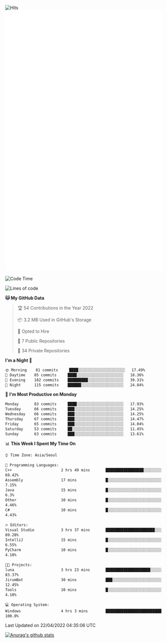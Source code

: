 ![Hits](https://hits.seeyoufarm.com/api/count/incr/badge.svg?url=https%3A%2F%2Fgithub.com%2Fkokose1234&count_bg=%2379C83D&title_bg=%23555555&icon=apple.svg&icon_color=%23E7E7E7&title=hits&edge_flat=false)
<br/>
![Metrics](https://github.com/kokose1234/kokose1234/blob/main/github-metrics.svg)

<!--START_SECTION:waka-->
![Code Time](http://img.shields.io/badge/Code%20Time-624%20hrs%2052%20mins-blue)

![Lines of code](https://img.shields.io/badge/From%20Hello%20World%20I%27ve%20Written-2%20Million%20lines%20of%20code-blue)

**🐱 My GitHub Data** 

> 🏆 54 Contributions in the Year 2022
 > 
> 📦 3.2 MB Used in GitHub's Storage 
 > 
> 💼 Opted to Hire
 > 
> 📜 7 Public Repositories 
 > 
> 🔑 34 Private Repositories  
 > 
**I'm a Night 🦉** 

```text
🌞 Morning    81 commits     ████░░░░░░░░░░░░░░░░░░░░░   17.49% 
🌆 Daytime    85 commits     ████░░░░░░░░░░░░░░░░░░░░░   18.36% 
🌃 Evening    182 commits    █████████░░░░░░░░░░░░░░░░   39.31% 
🌙 Night      115 commits    ██████░░░░░░░░░░░░░░░░░░░   24.84%

```
📅 **I'm Most Productive on Monday** 

```text
Monday       83 commits     ████░░░░░░░░░░░░░░░░░░░░░   17.93% 
Tuesday      66 commits     ███░░░░░░░░░░░░░░░░░░░░░░   14.25% 
Wednesday    66 commits     ███░░░░░░░░░░░░░░░░░░░░░░   14.25% 
Thursday     67 commits     ███░░░░░░░░░░░░░░░░░░░░░░   14.47% 
Friday       65 commits     ███░░░░░░░░░░░░░░░░░░░░░░   14.04% 
Saturday     53 commits     ██░░░░░░░░░░░░░░░░░░░░░░░   11.45% 
Sunday       63 commits     ███░░░░░░░░░░░░░░░░░░░░░░   13.61%

```


📊 **This Week I Spent My Time On** 

```text
⌚︎ Time Zone: Asia/Seoul

💬 Programming Languages: 
C++                      2 hrs 49 mins       █████████████████░░░░░░░░   69.42% 
Assembly                 17 mins             █░░░░░░░░░░░░░░░░░░░░░░░░   7.15% 
Java                     15 mins             █░░░░░░░░░░░░░░░░░░░░░░░░   6.3% 
Other                    10 mins             █░░░░░░░░░░░░░░░░░░░░░░░░   4.46% 
C#                       10 mins             █░░░░░░░░░░░░░░░░░░░░░░░░   4.43%

🔥 Editors: 
Visual Studio            3 hrs 37 mins       ██████████████████████░░░   89.28% 
IntelliJ                 15 mins             █░░░░░░░░░░░░░░░░░░░░░░░░   6.55% 
PyCharm                  10 mins             █░░░░░░░░░░░░░░░░░░░░░░░░   4.18%

🐱‍💻 Projects: 
luna                     3 hrs 23 mins       ████████████████████░░░░░   83.37% 
JirumBot                 30 mins             ███░░░░░░░░░░░░░░░░░░░░░░   12.45% 
Tools                    10 mins             █░░░░░░░░░░░░░░░░░░░░░░░░   4.18%

💻 Operating System: 
Windows                  4 hrs 3 mins        █████████████████████████   100.0%

```


 Last Updated on 22/04/2022 04:35:06 UTC
<!--END_SECTION:waka-->

[![Anurag's github stats](https://github-readme-stats.vercel.app/api?username=kokose1234&theme=dracula)](https://github.com/anuraghazra/github-readme-stats)



	
